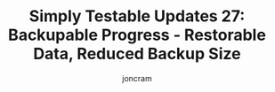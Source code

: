 ---
layout: default
title: "Simply Testable Updates 27: Backupable Progress - Restorable Data, Reduced Backup Size"
short_title: "Simply Testable Updates 27: Backupable Progress"
author: joncram
newsletter:
    issue_number: 27th
    url: https://us5.campaign-archive1.com/?u=ac75e33d993d2b502e333ddd0&amp;id=7eecb3b6dc
    pre_closing_sentence: I'm off on vacation to Los Angeles and San Francisco this coming Friday, so no new newsletters for a couple of weeks.
    closing_sentence: Expect the next newsletter in 3 weeks on February 20.
    highlights:
        - Further Reduced Duplicated Data
        - Web Client Database Entirely Rebuildable
        - Working Towards a Stable Backup Strategy
        - Updating the System to be Put Into a Read-only Mode
---
